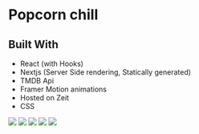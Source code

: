 # Popcorn chill

## Built With

- React (with Hooks)
- Nextjs (Server Side rendering, Statically generated)
- TMDB Api
- Framer Motion animations
- Hosted on Zeit
- CSS

<img src='/s1.png' />
<img src='/s2.png' />
<img src='/s3.png' />
<img src='/s4.png' />
<img src='/s5.png' />
